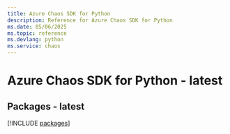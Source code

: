 ```yaml
---
title: Azure Chaos SDK for Python
description: Reference for Azure Chaos SDK for Python
ms.date: 05/06/2025
ms.topic: reference
ms.devlang: python
ms.service: chaos
---
```

# Azure Chaos SDK for Python - latest
## Packages - latest
[!INCLUDE [packages](chaos-index.md)]
